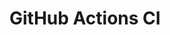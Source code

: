 # GitHub Actions CI

























































































































































































































































































































































































































































































































































































































































































































































































































































































































































































































































































































































































































































































































































































































































































































































































































































































































































































































































































































































































































































































































































































































































































































































































































































































































































































































































































































































































































































































































































































































































































































































































































































































































































































































































































































































































